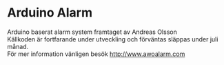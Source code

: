 # Arduino Alarm
Arduino baserat alarm system framtaget av Andreas Olsson<BR>
Källkoden är fortfarande under utveckling och förväntas släppas under juli månad.<BR>
För mer information vänligen besök http://www.awoalarm.com
